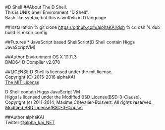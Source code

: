 #D Shell
##About
The D Shell.  
This is UNIX Shell Enviromnent "D Shell".  
Bash like syntax, but this is writteln in D language.  
  
  
##Installation
  % git clone https://github.com/alphaKAI/dsh
  % cd dsh
  % dub build
  % mkdir config
  
##Futures
    * JavaScript based ShellScript(D Shell contain Higgs JavaScriptVM)  
  
##Author Enviromnent
OS X 10.11.3  
DMD64 D Compiler v2.070  
  
  
##LICENSE
D Shell is licensed under the mit license.  
Copyright (C) 2015-2016 alphaKAI  
[The MIT License](https://opensource.org/licenses/mit-license.php)  
  
D Shell contain Higgs JavaScript VM  
Higgs is licensed under the Modified BSD License(BSD-3-Clause).  
Copyright (c) 2011-2014, Maxime Chevalier-Boisvert. All rights reserved.  
[Modified BSD License(BSD-3-Clause)](https://opensource.org/licenses/BSD-3-Clause)  
  
  
##Author
alphaKAI  
Twitter:[@alpha_kai_NET](https://twitter.com/alpha_kai_net)  
